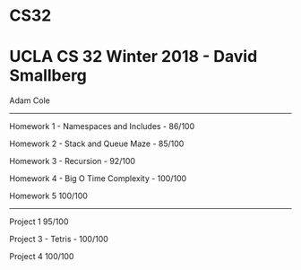 # CS32
# UCLA CS 32 Winter 2018 - David Smallberg

Adam Cole

------------------------

Homework 1  - Namespaces and Includes -  86/100

Homework 2  -  Stack and Queue Maze -   85/100

Homework 3  - Recursion -  92/100

Homework 4  - Big O Time Complexity -   100/100

Homework 5    100/100

-------------------------

Project 1   95/100

Project 3  - Tetris -  100/100

Project 4   100/100
